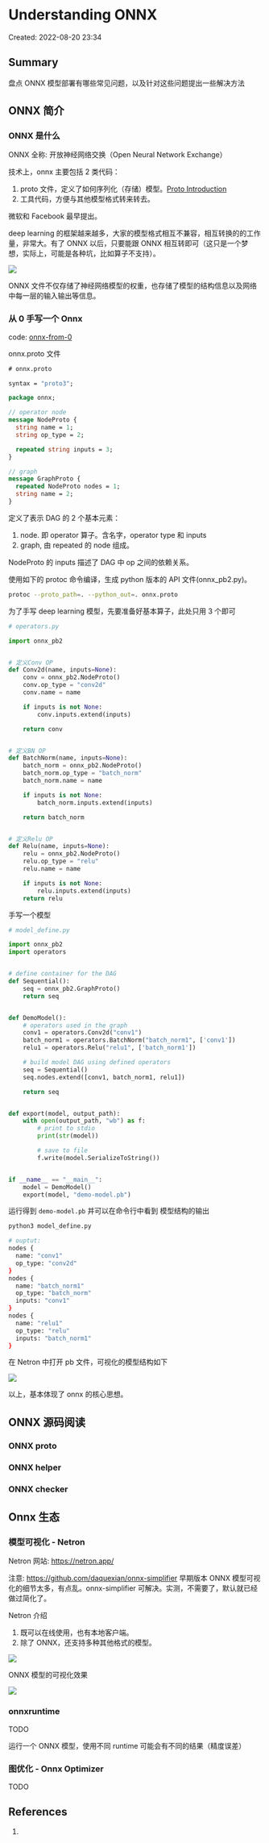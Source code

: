 # Understanding ONNX

Created: 2022-08-20 23:34

## Summary

盘点 ONNX 模型部署有哪些常见问题，以及针对这些问题提出一些解决方法

## ONNX 简介

### ONNX 是什么

ONNX 全称: 开放神经网络交换（Open Neural Network Exchange）

技术上，onnx 主要包括 2 类代码：

1. proto 文件，定义了如何序列化（存储）模型。[Proto Introduction](protobuf-install-and-introduction.md)
2. 工具代码，方便与其他模型格式转来转去。

微软和 Facebook 最早提出。

deep learning 的框架越来越多，大家的模型格式相互不兼容，相互转换的的工作量，非常大。有了 ONNX 以后，只要能跟 ONNX 相互转即可（这只是一个梦想，实际上，可能是各种坑，比如算子不支持）。

![](https://tva1.sinaimg.cn/large/e6c9d24egy1h5drmjynodj211409bgm8.jpg)

ONNX 文件不仅存储了神经网络模型的权重，也存储了模型的结构信息以及网络中每一层的输入输出等信息。

### 从 0 手写一个 Onnx

code: [onnx-from-0](../../02-tutorial-code/05-ai-compiler/01-onnx-from-0/README.md)

onnx.proto 文件

```protobuf
# onnx.proto

syntax = "proto3";

package onnx;

// operator node
message NodeProto {
  string name = 1;
  string op_type = 2;

  repeated string inputs = 3;
}

// graph
message GraphProto {
  repeated NodeProto nodes = 1;
  string name = 2;
}

```

定义了表示 DAG 的 2 个基本元素：

1. node. 即 operator 算子。含名字，operator type 和 inputs
2. graph, 由 repeated 的 node 组成。

NodeProto 的 inputs 描述了 DAG 中 op 之间的依赖关系。

使用如下的 protoc 命令编译，生成 python 版本的 API 文件(onnx_pb2.py)。

```bash
protoc --proto_path=. --python_out=. onnx.proto
```

为了手写 deep learning 模型，先要准备好基本算子，此处只用 3 个即可

```python
# operators.py

import onnx_pb2


# 定义Conv OP
def Conv2d(name, inputs=None):
    conv = onnx_pb2.NodeProto()
    conv.op_type = "conv2d"
    conv.name = name

    if inputs is not None:
        conv.inputs.extend(inputs)

    return conv


# 定义BN OP
def BatchNorm(name, inputs=None):
    batch_norm = onnx_pb2.NodeProto()
    batch_norm.op_type = "batch_norm"
    batch_norm.name = name

    if inputs is not None:
        batch_norm.inputs.extend(inputs)

    return batch_norm


# 定义Relu OP
def Relu(name, inputs=None):
    relu = onnx_pb2.NodeProto()
    relu.op_type = "relu"
    relu.name = name

    if inputs is not None:
        relu.inputs.extend(inputs)
    return relu
```

手写一个模型

```python
# model_define.py

import onnx_pb2
import operators


# define container for the DAG
def Sequential():
    seq = onnx_pb2.GraphProto()
    return seq


def DemoModel():
    # operators used in the graph
    conv1 = operators.Conv2d("conv1")
    batch_norm1 = operators.BatchNorm("batch_norm1", ['conv1'])
    relu1 = operators.Relu("relu1", ['batch_norm1'])

    # build model DAG using defined operators
    seq = Sequential()
    seq.nodes.extend([conv1, batch_norm1, relu1])

    return seq


def export(model, output_path):
    with open(output_path, "wb") as f:
        # print to stdio
        print(str(model))

        # save to file
        f.write(model.SerializeToString())


if __name__ == "__main__":
    model = DemoModel()
    export(model, "demo-model.pb")
```

运行得到 `demo-model.pb` 并可以在命令行中看到 模型结构的输出

```bash
python3 model_define.py

# ouptut:
nodes {
  name: "conv1"
  op_type: "conv2d"
}
nodes {
  name: "batch_norm1"
  op_type: "batch_norm"
  inputs: "conv1"
}
nodes {
  name: "relu1"
  op_type: "relu"
  inputs: "batch_norm1"
}
```

在 Netron 中打开 pb 文件，可视化的模型结构如下

![](https://tva1.sinaimg.cn/large/e6c9d24egy1h5o4c0jl2ej20c00fe0ss.jpg)

以上，基本体现了 onnx 的核心思想。

## ONNX 源码阅读

### ONNX proto

### ONNX helper

### ONNX checker

## Onnx 生态

### 模型可视化 - Netron

Netron 网站: https://netron.app/

注意: https://github.com/daquexian/onnx-simplifier
早期版本 ONNX 模型可视化的细节太多，有点乱。onnx-simplifier 可解决。实测，不需要了，默认就已经做过简化了。

Netron 介绍

1. 既可以在线使用，也有本地客户端。
2. 除了 ONNX，还支持多种其他格式的模型。

![](https://tva1.sinaimg.cn/large/e6c9d24egy1h5dryw29b8j215h0u0ado.jpg)

ONNX 模型的可视化效果

![](https://tva1.sinaimg.cn/large/e6c9d24egy1h5ds2ydszvj21db0u0wgq.jpg)

### onnxruntime

TODO

运行一个 ONNX 模型，使用不同 runtime 可能会有不同的结果（精度误差）

### 图优化 - Onnx Optimizer

TODO

## References

1.
